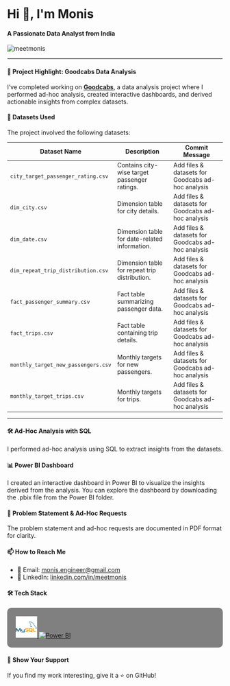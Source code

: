 # Hi 👋, I'm Monis

#### A Passionate Data Analyst from India

<p align="left"> 
  <img src="https://komarev.com/ghpvc/?username=meetmonis&label=Profile%20views&color=0e75b6&style=flat" alt="meetmonis" /> 
</p>

<hr style="border: 1px solid #ddd;">

#### 🔭 **Project Highlight: Goodcabs Data Analysis**
I’ve completed working on **[Goodcabs](https://codebasics.io/challenge/codebasics-resume-project-challenge)**, a data analysis project where I performed ad-hoc analysis, created interactive dashboards, and derived actionable insights from complex datasets.



#### 📂 **Datasets Used**
The project involved the following datasets:

| Dataset Name                          | Description                                                                 | Commit Message                                      
|---------------------------------------|-----------------------------------------------------------------------------|----------------------------------------------------------|
| `city_target_passenger_rating.csv`    | Contains city-wise target passenger ratings.                                | Add files & datasets for Goodcabs ad-hoc analysis        
| `dim_city.csv`                        | Dimension table for city details.                                           | Add files & datasets for Goodcabs ad-hoc analysis     
| `dim_date.csv`                        | Dimension table for date-related information.                               | Add files & datasets for Goodcabs ad-hoc analysis        
| `dim_repeat_trip_distribution.csv`    | Dimension table for repeat trip distribution.                               | Add files & datasets for Goodcabs ad-hoc analysis       
| `fact_passenger_summary.csv`          | Fact table summarizing passenger data.                                      | Add files & datasets for Goodcabs ad-hoc analysis      
| `fact_trips.csv`                      | Fact table containing trip details.                                         | Add files & datasets for Goodcabs ad-hoc analysis        
| `monthly_target_new_passengers.csv`   | Monthly targets for new passengers.                                         | Add files & datasets for Goodcabs ad-hoc analysis      
| `monthly_target_trips.csv`            | Monthly targets for trips.                                                  | Add files & datasets for Goodcabs ad-hoc analysis        

---

#### 🛠️ **Ad-Hoc Analysis with SQL**
I performed ad-hoc analysis using SQL to extract insights from the datasets. 



#### 📊 **Power BI Dashboard**
I created an interactive dashboard in Power BI to visualize the insights derived from the analysis. You can explore the dashboard by downloading the .pbix file from the Power BI folder.



#### 📄 **Problem Statement & Ad-Hoc Requests**
The problem statement and ad-hoc requests are documented in PDF format for clarity. 



#### 📫 **How to Reach Me**
- 📧 Email: [monis.engineer@gmail.com](mailto:monis.engineer@gmail.com) 
- 💼 LinkedIn: [linkedin.com/in/meetmonis](https://www.linkedin.com/in/meetmonis)



#### 🛠️ **Tech Stack**
<p align="left" style="background-color: grey; padding: 20px; border-radius: 10px; margin-top: 20px;"> 
  <a href="https://www.mysql.com/" target="_blank" rel="noreferrer"> 
    <img src="https://raw.githubusercontent.com/devicons/devicon/master/icons/mysql/mysql-original-wordmark.svg" alt="MySQL" width="50" height="50" /> 
  </a> 
  <a href="https://powerbi.microsoft.com/" target="_blank" rel="noreferrer"> 
    <img src="https://upload.wikimedia.org/wikipedia/commons/c/cf/New_Power_BI_Logo.svg" alt="Power BI" width="50" height="50" /> 
  </a> 
</p>



#### 🌟 **Show Your Support**
If you find my work interesting, give it a ⭐️ on GitHub!
